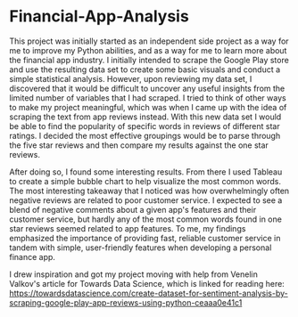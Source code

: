 # Financial-App-Analysis

This project was initially started as an independent side project as a way for me to improve my Python abilities, and as a way for me to learn more about the financial app industry. I initially intended to scrape the Google Play store and use the resulting data set to create some basic visuals and conduct a simple statistical analysis. However, upon reviewing my data set, I discovered that it would be difficult to uncover any useful insights from the limited number of variables that I had scraped. I tried to think of other ways to make my project meaningful, which was when I came up with the idea of scraping the text from app reviews instead. With this new data set I would be able to find the popularity of specific words in reviews of different star ratings. I decided the most effective groupings would be to parse through the five star reviews and then compare my results against the one star reviews. 

After doing so, I found some interesting results. From there I used Tableau to create a simple bubble chart to help visualize the most common words. The most interesting takeaway that I noticed was how overwhelmingly often negative reviews are related to poor customer service. I expected to see a blend of negative comments about a given app's features and their customer service, but hardly any of the most common words found in one star reviews seemed related to app features. To me, my findings emphasized the importance of providing fast, reliable customer service in tandem with simple, user-friendly features when developing a personal finance app.

I drew inspiration and got my project moving with help from Venelin Valkov's article for Towards Data Science, which is linked for reading here:
https://towardsdatascience.com/create-dataset-for-sentiment-analysis-by-scraping-google-play-app-reviews-using-python-ceaaa0e41c1 
